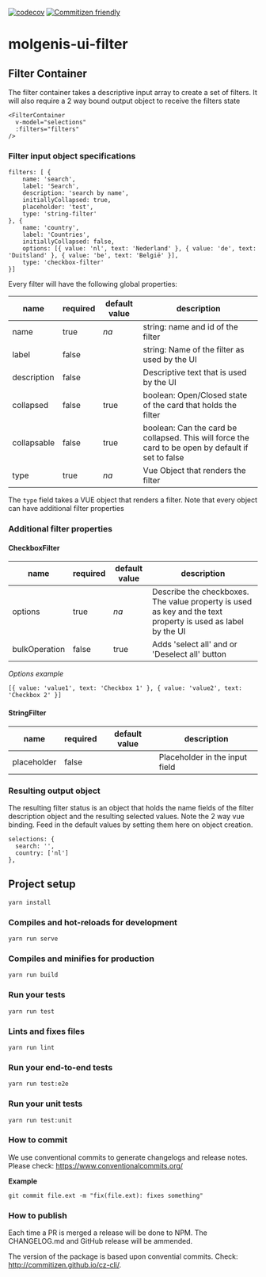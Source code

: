 [![codecov](https://codecov.io/gh/molgenis/molgenis-ui-form/branch/master/graph/badge.svg)](https://codecov.io/gh/molgenis/molgenis-ui-form)
[![Commitizen friendly](https://img.shields.io/badge/commitizen-friendly-brightgreen.svg)](http://commitizen.github.io/cz-cli/)

# molgenis-ui-filter

## Filter Container

The filter container takes a descriptive input array to create a set of filters. It will also require a 2 way bound output object to receive the filters state

```
<FilterContainer
  v-model="selections"
  :filters="filters"
/>
```

### Filter input object specifications

```
filters: [ {
    name: 'search',
    label: 'Search',
    description: 'search by name',
    initiallyCollapsed: true,
    placeholder: 'test',
    type: 'string-filter'
}, {
    name: 'country',
    label: 'Countries',
    initiallyCollapsed: false,
    options: [{ value: 'nl', text: 'Nederland' }, { value: 'de', text: 'Duitsland' }, { value: 'be', text: 'België' }],
    type: 'checkbox-filter'
}]
```

Every filter will have the following global properties:

| name                 | required | default value | description | 
|----------------------|----------|---------------|-------------|
| name                 | true     | *na*          | string: name and id of the filter |
| label                | false    |               | string: Name of the filter as used by the UI |
| description          | false    |               | Descriptive text that is used by the UI |
| collapsed            | false    | true          | boolean: Open/Closed state of the card that holds the filter |
| collapsable          | false    | true          | boolean: Can the card be collapsed. This will force the card to be open by default if set to false |
| type                 | true     | *na*          | Vue Object that renders the filter |

The `type` field takes a VUE object that renders a filter. Note that every object can have additional filter properties

### Additional filter properties
#### CheckboxFilter 

| name                 | required | default value | description | 
|----------------------|----------|---------------|-------------|
| options              | true     | *na*          | Describe the checkboxes. The value property is used as key and the text property is used as label by the UI |
| bulkOperation        | false    | true          | Adds 'select all' and or 'Deselect all' button |

*Options example*
```
[{ value: 'value1', text: 'Checkbox 1' }, { value: 'value2', text: 'Checkbox 2' }]
```

#### StringFilter
| name                 | required | default value | description | 
|----------------------|----------|---------------|-------------|
| placeholder          | false    |               | Placeholder in the input field |


### Resulting output object

The resulting filter status is an object that holds the name fields of the filter description object and the resulting selected values. Note the 2 way vue binding.
Feed in the default values by setting them here on object creation.

```
selections: {
  search: '',
  country: ['nl']
},
```

## Project setup
```
yarn install
```

### Compiles and hot-reloads for development
```
yarn run serve
```

### Compiles and minifies for production
```
yarn run build
```

### Run your tests
```
yarn run test
```

### Lints and fixes files
```
yarn run lint
```

### Run your end-to-end tests
```
yarn run test:e2e
```

### Run your unit tests
```
yarn run test:unit
```

### How to commit
We use conventional commits to generate changelogs and release notes. Please check: https://www.conventionalcommits.org/

**Example**
```
git commit file.ext -m "fix(file.ext): fixes something"
```

### How to publish
Each time a PR is merged a release will be done to NPM. The CHANGELOG.md and GitHub release will be ammended. 

The version of the package is based upon convential commits. Check: http://commitizen.github.io/cz-cli/.